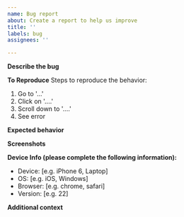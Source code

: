 ```yaml
---
name: Bug report
about: Create a report to help us improve
title: ''
labels: bug
assignees: ''

---
```


**Describe the bug**
<!-- A clear and concise description of what the bug is. -->

**To Reproduce**
Steps to reproduce the behavior:
1. Go to '...'
2. Click on '....'
3. Scroll down to '....'
4. See error

**Expected behavior**
<!-- A clear and concise description of what you expected to happen. -->

**Screenshots**
<!-- If applicable, add screenshots to help explain your problem. -->

**Device Info (please complete the following information):**
 - Device: [e.g. iPhone 6, Laptop]
 - OS: [e.g. iOS, Windows]
 - Browser: [e.g. chrome, safari]
 - Version: [e.g. 22]

**Additional context**
<!-- Add any other context about the problem here. -->
